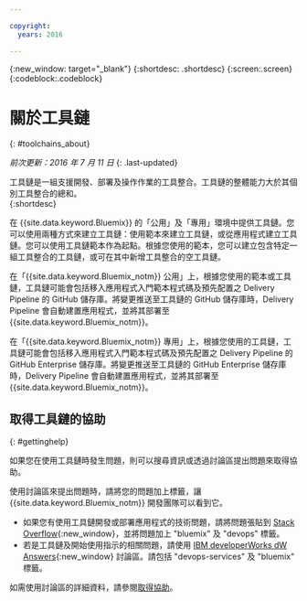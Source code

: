 ```yaml
---

copyright:
  years: 2016

---
```


{:new_window: target="_blank"}
{:shortdesc: .shortdesc}
{:screen:.screen}
{:codeblock:.codeblock}


# 關於工具鏈    
{: #toolchains_about}  

*前次更新：2016 年 7 月 11 日*
{: .last-updated}

工具鏈是一組支援開發、部署及操作作業的工具整合。工具鏈的整體能力大於其個別工具整合的總和。    
{:shortdesc}

在 {{site.data.keyword.Bluemix}} 的「公用」及「專用」環境中提供工具鏈。您可以使用兩種方式來建立工具鏈：使用範本來建立工具鏈，或從應用程式建立工具鏈。您可以使用工具鏈範本作為起點。根據您使用的範本，您可以建立包含特定一組工具整合的工具鏈，或可在其中新增工具整合的空工具鏈。

在「{{site.data.keyword.Bluemix_notm}} 公用」上，根據您使用的範本或工具鏈，工具鏈可能會包括移入應用程式入門範本程式碼及預先配置之 Delivery Pipeline 的 GitHub 儲存庫。將變更推送至工具鏈的 GitHub 儲存庫時，Delivery Pipeline 會自動建置應用程式，並將其部署至 {{site.data.keyword.Bluemix_notm}}。 

在「{{site.data.keyword.Bluemix_notm}} 專用」上，根據您使用的工具鏈，工具鏈可能會包括移入應用程式入門範本程式碼及預先配置之 Delivery Pipeline 的 GitHub Enterprise 儲存庫。將變更推送至工具鏈的 GitHub Enterprise 儲存庫時，Delivery Pipeline 會自動建置應用程式，並將其部署至 {{site.data.keyword.Bluemix_notm}}。

## 取得工具鏈的協助 
{: #gettinghelp}

如果您在使用工具鏈時發生問題，則可以搜尋資訊或透過討論區提出問題來取得協助。  

使用討論區來提出問題時，請將您的問題加上標籤，讓 {{site.data.keyword.Bluemix_notm}} 開發團隊可以看到它。
<!--Insert the appropriate Stack Overflow tag for your service for <service_keyword> in URL and text below:  -->
* 如果您有使用工具鏈開發或部署應用程式的技術問題，請將問題張貼到 [Stack Overflow](http://stackoverflow.com/search?q=<service_keyword>+bluemix){:new_window}，並將問題加上 "bluemix" 及 "devops" 標籤。
* 若是工具鏈及開始使用指示的相關問題，請使用 [IBM developerWorks dW Answers](https://developer.ibm.com/answers/topics/<service_name>/?smartspace=bluemix){:new_window} 討論區。請包括 "devops-services" 及 "bluemix" 標籤。

如需使用討論區的詳細資料，請參閱[取得協助](https://www.{DomainName}/docs/support/index.html#getting-help)。
